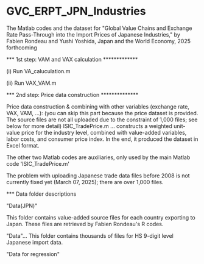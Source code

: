 # GVC_ERPT_JPN_Industries
The Matlab codes and the dataset for "Global Value Chains and Exchange Rate Pass-Through into the Import Prices of Japanese Industries," by Fabien Rondeau and Yushi Yoshida, Japan and the World Economy, 2025 forthcoming


*** 1st step: VAM and VAX calculation *************

(i) Run VA_caluculation.m

(ii) Run VAX_VAM.m


*** 2nd step: Price data construction **************

Price data construction & combining with other variables (exchange rate, VAX, VAM, ...): (you can skip this part because the price dataset is provided. The source files are not all uploaded due to the constraint of 1,000 files; see below for more detail)
ISIC_TradePrice.m ... constructs a weighted unit-value price for the industry level, combined with value-added variables, labor costs, and consumer price index. In the end, it produced the dataset in Excel format.

The other two Matlab codes are auxiliaries, only used by the main Matlab code 'ISIC_TradePrice.m' 

The problem with uploading Japanese trade data files before 2008 is not currently fixed yet (March 07, 2025); there are over 1,000 files. 


*** Data folder descriptions

"Data(JPN)"

This folder contains value-added source files for each country exporting to Japan. These files are retrieved by Fabien Rondeau's R codes. 


"Data"...
This folder contains thousands of files for HS 9-digit level Japanese import data.


"Data for regression"
